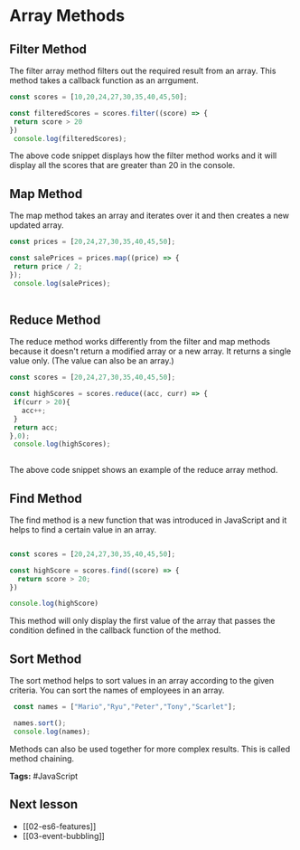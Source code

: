 # Array Methods

## Filter Method
The filter array method filters out the required result from an array. This method takes a callback function as an arrgument.

```js
const scores = [10,20,24,27,30,35,40,45,50];

const filteredScores = scores.filter((score) => {
 return score > 20
})
 console.log(filteredScores);

```

The above code snippet displays how the filter method works and it will display all the scores that are greater than 20 in the console. 

## Map Method
The map method takes an array and iterates over it and then creates a new updated array.

```js
const prices = [20,24,27,30,35,40,45,50];

const salePrices = prices.map((price) => {
 return price / 2;
});
 console.log(salePrices);
 
 ```

## Reduce Method
The reduce method works differently from the filter and map methods because it doesn't return a modified array or a new array. It returns a single value only. (The value can also be an array.) 

```js
const scores = [20,24,27,30,35,40,45,50];

const highScores = scores.reduce((acc, curr) => {
 if(curr > 20){
   acc++;
 }
 return acc;
},0);
 console.log(highScores);
 
 ```

The above code snippet shows an example of the reduce array method.

## Find Method
The find method is a new function that was introduced in JavaScript and it helps to find a certain value in an array.

```js

const scores = [20,24,27,30,35,40,45,50];

const highScore = scores.find((score) => {
  return score > 20;
})

console.log(highScore)


```

This method will only display the first value of the array that passes the condition defined in the callback function of the method.

## Sort Method
The sort method helps to sort values in an array according to the given criteria. You can sort the names of employees in an array.

```js
 const names = ["Mario","Ryu","Peter","Tony","Scarlet"];

 names.sort();
 console.log(names);

```

Methods can also be used together for more complex results. This is called method chaining.

**Tags:** #JavaScript  

## Next lesson
- [[02-es6-features]]
- [[03-event-bubbling]]
